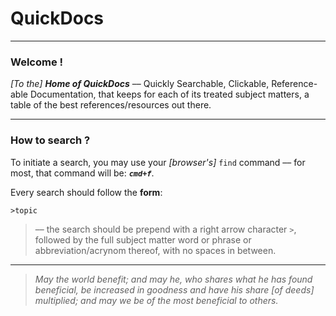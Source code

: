 

QuickDocs
===

----------------------------------------------------------------------------------
### Welcome !

*[To the]* ***Home of QuickDocs*** –– Quickly Searchable, Clickable,
Reference-able Documentation, that keeps for each of its treated subject
matters, a table of the best references/resources out there.

----------------------------------------------------------------------------------
### How to search ?

To initiate a search, you may use your *[browser's]* `find`
command –– for most, that command will be: ***`cmd+f`***.

Every search should follow the **form**:

```
>topic
```

> –– the search should be prepend with a right arrow character
> `>`, followed by the full subject matter word or phrase
> or abbreviation/acrynom thereof, with no spaces in between.

----------------------------------------------------------------------------------
> *May the world benefit; and may he, who shares what he
> has found beneficial, be increased in goodness and have
> his share *[of deeds]* multiplied; and may we be of the
> most beneficial to others.*
